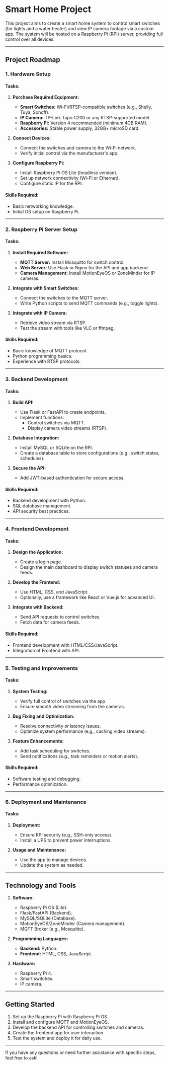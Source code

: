 # Smart Home Project

This project aims to create a smart home system to control smart switches (for lights and a water heater) and view IP camera footage via a custom app. The system will be hosted on a Raspberry Pi (RPI) server, providing full control over all devices.

---

## Project Roadmap

### 1. **Hardware Setup**
#### Tasks:
1. **Purchase Required Equipment:**
   - **Smart Switches:** Wi-Fi/RTSP-compatible switches (e.g., Shelly, Tuya, Sonoff).
   - **IP Camera:** TP-Link Tapo C200 or any RTSP-supported model.
   - **Raspberry Pi:** Version 4 recommended (minimum 4GB RAM).
   - **Accessories:** Stable power supply, 32GB+ microSD card.

2. **Connect Devices:**
   - Connect the switches and camera to the Wi-Fi network.
   - Verify initial control via the manufacturer's app.

3. **Configure Raspberry Pi:**
   - Install Raspberry Pi OS Lite (headless version).
   - Set up network connectivity (Wi-Fi or Ethernet).
   - Configure static IP for the RPI.

#### Skills Required:
- Basic networking knowledge.
- Initial OS setup on Raspberry Pi.

---

### 2. **Raspberry Pi Server Setup**
#### Tasks:
1. **Install Required Software:**
   - **MQTT Server:** Install Mosquitto for switch control.
   - **Web Server:** Use Flask or Nginx for the API and app backend.
   - **Camera Management:** Install MotionEyeOS or ZoneMinder for IP cameras.

2. **Integrate with Smart Switches:**
   - Connect the switches to the MQTT server.
   - Write Python scripts to send MQTT commands (e.g., toggle lights).

3. **Integrate with IP Camera:**
   - Retrieve video stream via RTSP.
   - Test the stream with tools like VLC or ffmpeg.

#### Skills Required:
- Basic knowledge of MQTT protocol.
- Python programming basics.
- Experience with RTSP protocols.

---

### 3. **Backend Development**
#### Tasks:
1. **Build API:**
   - Use Flask or FastAPI to create endpoints.
   - Implement functions:
     - Control switches via MQTT.
     - Display camera video streams (RTSP).

2. **Database Integration:**
   - Install MySQL or SQLite on the RPI.
   - Create a database table to store configurations (e.g., switch states, schedules).

3. **Secure the API:**
   - Add JWT-based authentication for secure access.

#### Skills Required:
- Backend development with Python.
- SQL database management.
- API security best practices.

---

### 4. **Frontend Development**
#### Tasks:
1. **Design the Application:**
   - Create a login page.
   - Design the main dashboard to display switch statuses and camera feeds.

2. **Develop the Frontend:**
   - Use HTML, CSS, and JavaScript.
   - Optionally, use a framework like React or Vue.js for advanced UI.

3. **Integrate with Backend:**
   - Send API requests to control switches.
   - Fetch data for camera feeds.

#### Skills Required:
- Frontend development with HTML/CSS/JavaScript.
- Integration of Frontend with API.

---

### 5. **Testing and Improvements**
#### Tasks:
1. **System Testing:**
   - Verify full control of switches via the app.
   - Ensure smooth video streaming from the cameras.

2. **Bug Fixing and Optimization:**
   - Resolve connectivity or latency issues.
   - Optimize system performance (e.g., caching video streams).

3. **Feature Enhancements:**
   - Add task scheduling for switches.
   - Send notifications (e.g., task reminders or motion alerts).

#### Skills Required:
- Software testing and debugging.
- Performance optimization.

---

### 6. **Deployment and Maintenance**
#### Tasks:
1. **Deployment:**
   - Ensure RPI security (e.g., SSH-only access).
   - Install a UPS to prevent power interruptions.

2. **Usage and Maintenance:**
   - Use the app to manage devices.
   - Update the system as needed.

---

## Technology and Tools
1. **Software:**
   - Raspberry Pi OS (Lite).
   - Flask/FastAPI (Backend).
   - MySQL/SQLite (Database).
   - MotionEyeOS/ZoneMinder (Camera management).
   - MQTT Broker (e.g., Mosquitto).

2. **Programming Languages:**
   - **Backend:** Python.
   - **Frontend:** HTML, CSS, JavaScript.

3. **Hardware:**
   - Raspberry Pi 4.
   - Smart switches.
   - IP camera.

---

## Getting Started
1. Set up the Raspberry Pi with Raspberry Pi OS.
2. Install and configure MQTT and MotionEyeOS.
3. Develop the backend API for controlling switches and cameras.
4. Create the frontend app for user interaction.
5. Test the system and deploy it for daily use.

---

If you have any questions or need further assistance with specific steps, feel free to ask!
